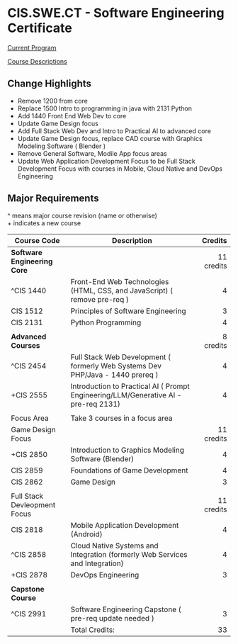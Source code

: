# CIS.SWE.CT - Software Engineering Certificate

[Current Program](https://catalog.oaklandcc.edu/programs/computer-information-systems/software-engineering-option-ct/)
  
[Course Descriptions](https://catalog.oaklandcc.edu/course-descriptions/cis/)

## Change Highlights
- Remove 1200 from core
- Replace 1500 Intro to programming in java with 2131 Python
- Add 1440 Front End Web Dev to core
- Update Game Design focus
- Add Full Stack Web Dev and Intro to Practical AI to advanced core
- Update Game Design focus, replace CAD course with Graphics Modeling Software ( Blender )
- Remove General Software, Modile App focus areas
- Update Web Application Development Focus to be Full Stack Development Focus with courses in Mobile, Cloud Native and DevOps Engineering

## Major Requirements

^ means major course revision (name or otherwise)  
\+ indicates a new course

| Course Code	| Description	| Credits |
|-------------|-------------|---------:|
|**Software Engineering Core**|| 11 credits |
| ^CIS 1440	| Front-End Web Technologies (HTML, CSS, and JavaScript) ( remove pre-req ) |	4 |
| CIS 1512	| Principles of Software Engineering |	3 |
| CIS 2131	| Python Programming	| 4 |
||
|**Advanced Courses**| | 8 credits |
| ^CIS 2454	| Full Stack Web Development ( formerly Web Systems Dev PHP/Java - 1440 prereq ) | 4|
| +CIS 2555	| Introduction to Practical AI ( Prompt Engineering/LLM/Generative AI - pre-req 2131) | 4 |
||
| Focus Area | Take 3 courses in a focus area |
| Game Design Focus | | 11 credits |
| +CIS 2850	| Introduction to Graphics Modeling Software (Blender) |	4 |
| CIS 2859	| Foundations of Game Development	| 4 | 
| CIS 2862	| Game Design	| 3 |
||
| Full Stack Devleopment Focus | | 11 credits |
| CIS 2818	| Mobile Application Development (Android) |	4 |
| ^CIS 2858	| Cloud Native Systems and Integration (formerly Web Services and Integration) |	4 |
| +CIS 2878	| DevOps Engineering |	3 |
||
|**Capstone Course**|
| ^CIS 2991	|Software Engineering Capstone ( pre-req update needed ) |	3 |
||Total Credits: | 33 |

